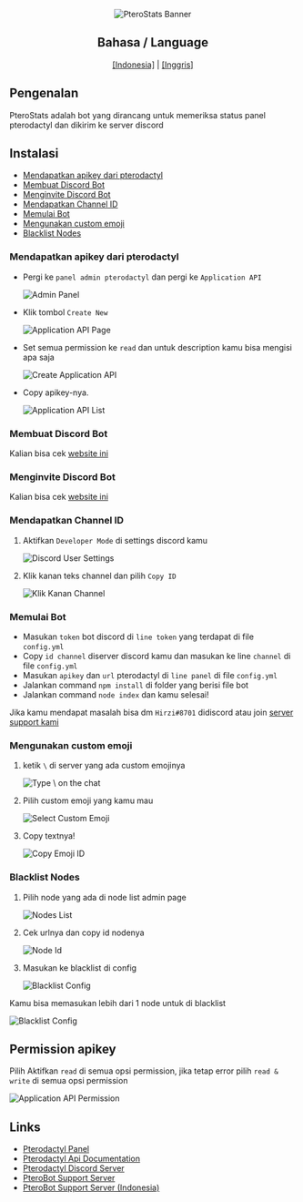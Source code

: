 <div align="center">

![PteroStats Banner](https://cdn.discordapp.com/attachments/626755594526916629/978478722489393153/20220524_090325.png)

## Bahasa / Language
[[Indonesia]](https://github.com/HirziDevs/PteroStats/blob/dev/Indo.md) | [[Inggris]](https://github.com/HirziDevs/PteroStats/blob/dev/README.md)

</div>

## Pengenalan
PteroStats adalah bot yang dirancang untuk memeriksa status panel pterodactyl dan dikirim ke server discord

## Instalasi
 - [Mendapatkan apikey dari pterodactyl](#mendapatkan-apikey-dari-pterodactyl)
 - [Membuat Discord Bot](#membuat-discord-bot)
 - [Menginvite Discord Bot](#menginvite-discord-bot)
 - [Mendapatkan Channel ID](#mendapatkan-channel-id)
 - [Memulai Bot](#memulai-bot)
 - [Mengunakan custom emoji](#mengunakan-custom-emoji)
 - [Blacklist Nodes](#blacklist-nodes)

### Mendapatkan apikey dari pterodactyl
- Pergi ke `panel admin pterodactyl` dan pergi ke `Application API`

    ![Admin Panel](https://usercontent.catto.pictures/hirzi/aabafe57-cbfe-4d7f-9d6d-4a63a7f23d4c.png)

- Klik tombol `Create New`

    ![Application API Page](https://usercontent.catto.pictures/hirzi/f916f0c6-0968-4125-8226-ba4daa1de902.png)

- Set semua permission ke `read` dan untuk description kamu bisa mengisi apa saja

    ![Create Application API](https://usercontent.catto.pictures/hirzi/3e4575cb-4f52-4bd9-9091-36fda20bedad.png)

- Copy apikey-nya.

    ![Application API List](https://usercontent.catto.pictures/hirzi/9142b0b3-0556-4741-840c-6976c3fe3ad4.png)

### Membuat Discord Bot
Kalian bisa cek [website ini](https://discordjs.guide/preparations/setting-up-a-bot-application.html)

### Menginvite Discord Bot
Kalian bisa cek [website ini](https://discordjs.guide/preparations/adding-your-bot-to-servers.html)

### Mendapatkan Channel ID
1. Aktifkan `Developer Mode` di settings discord kamu

    ![Discord User Settings](https://usercontent.catto.pictures/hirzi/c5e825d1-c323-4b19-a11b-e2f004d4906e.png)

2. Klik kanan teks channel dan pilih `Copy ID`

    ![Klik Kanan Channel](https://usercontent.catto.pictures/hirzi/e5fa4f62-b28f-45fd-a544-429f23899edb.png)

### Memulai Bot
- Masukan `token` bot discord di `line token` yang terdapat di file `config.yml`
- Copy `id channel` diserver discord kamu dan masukan ke line `channel` di file `config.yml`
- Masukan `apikey` dan `url` pterodactyl di `line panel` di file `config.yml`
- Jalankan command `npm install` di folder yang berisi file bot
- Jalankan command `node index` dan kamu selesai!

Jika kamu mendapat masalah bisa dm `Hirzi#8701` didiscord atau join [server support kami](https://discord.gg/zv6maQRah3)

### Mengunakan custom emoji
1. ketik `\` di server yang ada custom emojinya

    ![Type \ on the chat](https://usercontent.catto.pictures/hirzi/1f59b255-7c5d-48f2-ab93-5358429cec83.png)

2. Pilih custom emoji yang kamu mau

    ![Select Custom Emoji](https://usercontent.catto.pictures/hirzi/38098261-7257-4e4d-8945-4ac5c252c952.png)

3. Copy textnya!

    ![Copy Emoji ID](https://usercontent.catto.pictures/hirzi/33800ccf-9ed5-4d54-9747-2983b23e1755.png)

### Blacklist Nodes
1. Pilih node yang ada di node list admin page
    
    ![Nodes List](https://usercontent.catto.pictures/hirzi/5699fdbd-7c3c-4fa5-ae2c-d0ccb39cb69e.png)

2. Cek urlnya dan copy id nodenya

    ![Node Id](https://usercontent.catto.pictures/hirzi/45f855fc-6d96-4b23-a96e-892071189d01.png)

3. Masukan ke blacklist di config

    ![Blacklist Config](https://usercontent.catto.pictures/hirzi/9c40da3d-fa01-447e-aa86-7871da9da282.png)

Kamu bisa memasukan lebih dari 1 node untuk di blacklist

![Blacklist Config](https://usercontent.catto.pictures/hirzi/f2a34ca9-accf-4d31-a246-f9dcc6a2fd75.png)

## Permission apikey

Pilih Aktifkan `read` di semua opsi permission, jika tetap error pilih `read & write` di semua opsi permission

![Application API Permission](https://media.discordapp.net/attachments/819757140155564062/876320084992331816/Screenshot_2021-08-15-11-20-05-56.jpg)

## Links

- [Pterodactyl Panel](https://pterodactyl.io)
- [Pterodactyl Api Documentation](https://dashflo/docs/api/pterodactyl/v1)
- [Pterodactyl Discord Server](https://discord.gg/pterodactyl)
- [PteroBot Support Server](https://discord.gg/zv6maQRah3)
- [PteroBot Support Server (Indonesia)](https://discord.gg/EYaFB7WSg6)